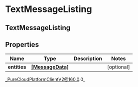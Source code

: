 # TextMessageListing

## TextMessageListing

## Properties

|Name | Type | Description | Notes|
|------------ | ------------- | ------------- | -------------|
| **entities** | [**[MessageData]**](MessageData) |  | [optional] |



_PureCloudPlatformClientV2@160.0.0_
